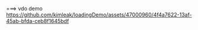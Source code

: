 
===> vdo demo
https://github.com/kimleak/loadingDemo/assets/47000960/4f4a7622-13af-45ab-bfda-ceb8f1645bdf

